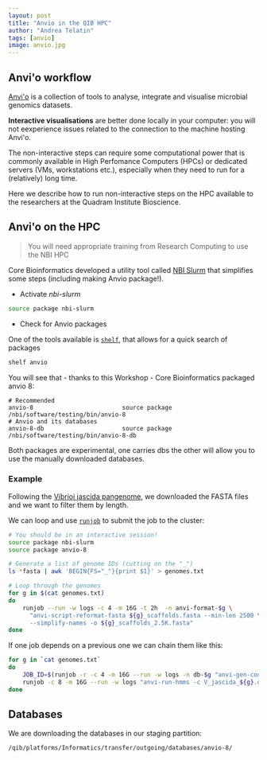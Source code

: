 ```yaml
---
layout: post
title: "Anvio in the QIB HPC"
author: "Andrea Telatin"
tags: [anvio]
image: anvio.jpg
---
```



## Anvi'o workflow

[Anvi'o](https://www.anvio.org) is a collection of tools to analyse, integrate and visualise microbial genomics datasets.

**Interactive visualisations** are better done locally in your computer: you will not eexperience issues related to the connection to the machine hosting Anvi'o.

The non-interactive steps can require some computational power that is commonly available in High Perfomance Computers (HPCs) or dedicated servers (VMs, workstations etc.), especially when they need to run for a (relatively) long time.

Here we describe how to run non-interactive steps on the HPC available to the researchers at the Quadram Institute Bioscience.

## Anvi'o on the HPC

> You will need appropriate training from Research Computing to
> use the NBI HPC

Core Bioinformatics developed a utility tool called [NBI Slurm](https://github.com/quadram-institute-bioscience/NBI-Slurm?tab=readme-ov-file#new-batch-interface-for-slurm) that simplifies some steps (including making Anvio package!).

* Activate *nbi-slurm*

```bash
source package nbi-slurm
```

* Check for Anvio packages

One of the tools available is [`shelf`](https://metacpan.org/dist/NBI-Slurm/view/bin/shelf), that allows for a quick search of packages

```bash
shelf anvio
```

You will see that - thanks to this Workshop - Core Bioinformatics packaged anvio 8:

```text
# Recommended
anvio-8                         source package /nbi/software/testing/bin/anvio-8
# Anvio and its databases
anvio-8-db                      source package /nbi/software/testing/bin/anvio-8-db
```

Both packages are experimental, one carries dbs the other will allow you to use the manually downloaded databases.

### Example

Following the [Vibrioi jascida pangenome](https://merenlab.org/tutorials/vibrio-jasicida-pangenome/), we downloaded the FASTA files and we want to filter them by length.

We can loop and use [`runjob`](https://metacpan.org/dist/NBI-Slurm/view/bin/runjob) to submit the job to the cluster:

```bash
# You should be in an interactive session!
source package nbi-slurm
source package anvio-8

# Generate a list of genome IDs (cutting on the "_")
ls *fasta | awk 'BEGIN{FS="_"}{print $1}' > genomes.txt

# Loop through the genomes
for g in $(cat genomes.txt)
do
    runjob --run -w logs -c 4 -m 16G -t 2h  -n anvi-format-$g \
      "anvi-script-reformat-fasta ${g}_scaffolds.fasta --min-len 2500 \
      --simplify-names -o ${g}_scaffolds_2.5K.fasta"
done
```

If one job depends on a previous one we can chain them like this:

```bash
for g in `cat genomes.txt`
do
    JOB_ID=$(runjob -r -c 4 -m 16G --run -w logs -n db-$g "anvi-gen-contigs-database -f ${g}_scaffolds_2.5K.fasta -o V_jascida_${g}.db --num-threads 4 -n Vj_${g}")
    runjob -c 8 -m 16G --run -w logs "anvi-run-hmms -c V_jascida_${g}.db --num-threads 4" -n hmms-8 --after $JOB_ID
done
```


## Databases

We are downloading the databases in our staging partition:

```text
/qib/platforms/Informatics/transfer/outgoing/databases/anvio-8/
```